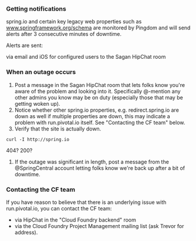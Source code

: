 ### Getting notifications

spring.io and certain key legacy web properties such as www.springframework.org/schema are monitored by Pingdom and will send alerts after 3 consecutive minutes of downtime.

Alerts are sent:

via email and iOS for configured users
to the Sagan HipChat room


### When an outage occurs

1. Post a message in the Sagan HipChat room that lets folks know you're aware of the problem and looking into it. Specifically @-mention any other admins you know may be on duty (especially those that may be getting woken up).
1. Notice whether other spring.io properties, e.g. redirect.spring.io are down as well
if multiple properties are down, this may indicate a problem with run.pivotal.io itself. See "Contacting the CF team" below.
1. Verify that the site is actually down.
```
curl -I http://spring.io
```
404? 200?
1. If the outage was significant in length, post a message from the @SpringCentral account letting folks know we're back up after a bit of downtime.

### Contacting the CF team

If you have reason to believe that there is an underlying issue with run.pivotal.io, you can contact the CF team:

 - via HipChat in the "Cloud Foundry backend" room
 - via the Cloud Foundry Project Management mailing list (ask Trevor for address).